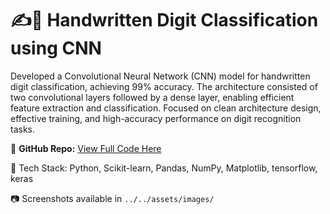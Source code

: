 # ✍️📝 Handwritten Digit Classification using CNN

Developed a Convolutional Neural Network (CNN) model for handwritten digit classification, achieving 99% accuracy. The architecture consisted of two convolutional layers followed by a dense layer, enabling efficient feature extraction and classification. Focused on clean architecture design, effective training, and high-accuracy performance on digit recognition tasks.

🔗 **GitHub Repo:** [View Full Code Here](https://github.com/jeetmajumder/supervised-heart-disease-detection)

📌 Tech Stack: Python, Scikit-learn, Pandas, NumPy, Matplotlib, tensorflow, keras

📷 Screenshots available in `../../assets/images/`
